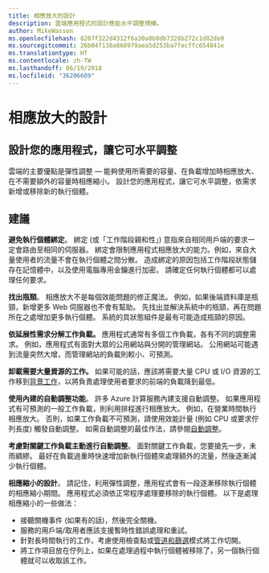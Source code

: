 ```yaml
---
title: 相應放大的設計
description: 雲端應用程式的設計應能水平調整規模。
author: MikeWasson
ms.openlocfilehash: 8207f322d4312f6a30a8b0db7328b272c1d82de0
ms.sourcegitcommit: 26b04f138a860979aea5d253ba7fecffc654841e
ms.translationtype: HT
ms.contentlocale: zh-TW
ms.lasthandoff: 06/19/2018
ms.locfileid: "36206609"
---
```

# <a name="design-to-scale-out"></a>相應放大的設計

## <a name="design-your-application-so-that-it-can-scale-horizontally"></a>設計您的應用程式，讓它可水平調整

雲端的主要優點是彈性調整 &mdash; 能夠使用所需要的容量、在負載增加時相應放大、在不需要額外的容量時相應縮小。 設計您的應用程式，讓它可水平調整，依需求新增或移除新的執行個體。

## <a name="recommendations"></a>建議

**避免執行個體綁定**。 綁定 (或「工作階段親和性」) 意指來自相同用戶端的要求一定會路由至相同的伺服器。 綁定會限制應用程式相應放大的能力。例如，來自大量使用者的流量不會在執行個體之間分散。 造成綁定的原因包括工作階段狀態儲存在記憶體中，以及使用電腦專用金鑰進行加密。 請確定任何執行個體都可以處理任何要求。 

**找出瓶頸**。 相應放大不是每個效能問題的修正魔法。 例如，如果後端資料庫是瓶頸，新增更多 Web 伺服器也不會有幫助。 先找出並解決系統中的瓶頸，再在問題所在之處增加更多執行個體。 系統的具狀態組件是最有可能造成瓶頸的原因。 

**依延展性需求分解工作負載。**  應用程式通常有多個工作負載，各有不同的調整需求。 例如，應用程式有面對大眾的公用網站與分開的管理網站。 公用網站可能遇到流量突然大增，而管理網站的負載則較小、可預測。 

**卸載需要大量資源的工作。** 如果可能的話，應該將需要大量 CPU 或 I/O 資源的工作移到[背景工作][background-jobs]，以將負責處理使用者要求的前端的負載降到最低。

**使用內建的自動調整功能**。 許多 Azure 計算服務內建支援自動調整。 如果應用程式有可預測的一般工作負載，則利用排程進行相應放大。 例如，在營業時間執行相應放大。 否則，如果工作負載不可預測，請使用效能計量 (例如 CPU 或要求佇列長度) 觸發自動調整。 如需自動調整的最佳作法，請參閱[自動調整][autoscaling]。

**考慮對關鍵工作負載主動進行自動調整**。 面對關鍵工作負載，您要搶先一步，未雨綢繆。 最好在負載過重時快速增加新執行個體來處理額外的流量，然後逐漸減少執行個體。

**相應縮小的設計**。  請記住，利用彈性調整，應用程式會有一段逐漸移除執行個體的相應縮小期間。 應用程式必須依正常程序處理要移除的執行個體。 以下是處理相應縮小的一些做法：

- 接聽關機事件 (如果有的話)，然後完全關機。 
- 服務的用戶端/取用者應該支援暫時性錯誤處理和重試。 
- 針對長時間執行的工作，考慮使用檢查點或[管道和篩選][pipes-filters-pattern]模式將工作切開。 
- 將工作項目放在佇列上，如果在處理過程中執行個體被移除了，另一個執行個體就可以收取該工作。 


<!-- links -->

[autoscaling]: ../../best-practices/auto-scaling.md
[background-jobs]: ../../best-practices/background-jobs.md
[pipes-filters-pattern]: ../../patterns/pipes-and-filters.md
